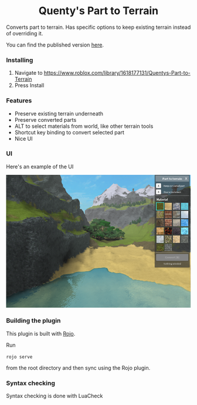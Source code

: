 <h1 align="center">Quenty's Part to Terrain</h1>

Converts part to terrain. Has specific options to keep existing terrain instead of overriding it. 

You can find the published version [here](https://www.roblox.com/library/1618177131/Quentys-Part-to-Terrain).

### Installing

1. Navigate to https://www.roblox.com/library/1618177131/Quentys-Part-to-Terrain
2. Press Install

### Features

* Preserve existing terrain underneath
* Preserve converted parts
* ALT to select materials from world, like other terrain tools
* Shortcut key binding to convert selected part
* Nice UI

### UI

Here's an example of the UI

![alt text](images/Screenshot2.PNG "Example of plugin interface with some terrain built with part-to-terrain conversion")

### Building the plugin
This plugin is built with [Rojo](https://github.com/LPGhatguy/rojo).

Run 

```rojo serve```

from the root directory and then sync using the Rojo plugin.


### Syntax checking
Syntax checking is done with LuaCheck